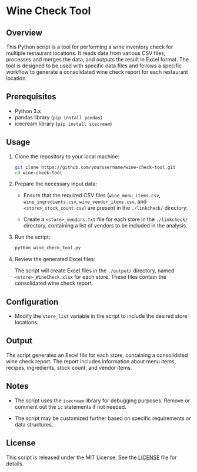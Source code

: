 # Wine Check Tool

## Overview

This Python script is a tool for performing a wine inventory check for multiple restaurant locations. It reads data from various CSV files, processes and merges the data, and outputs the result in Excel format. The tool is designed to be used with specific data files and follows a specific workflow to generate a consolidated wine check report for each restaurant location.

## Prerequisites

- Python 3.x
- pandas library (`pip install pandas`)
- icecream library (`pip install icecream`)

## Usage

1. Clone the repository to your local machine:

   ```bash
   git clone https://github.com/yourusername/wine-check-tool.git
   cd wine-check-tool
   ```

2. Prepare the necessary input data:

   - Ensure that the required CSV files (`wine_menu_items.csv`, `wine_ingredients.csv`, `wine_vendor_items.csv`, and `<store>_stock_count.csv`) are present in the `./linkcheck/` directory.

   - Create a `<store>_vendors.txt` file for each store in the `./linkcheck/` directory, containing a list of vendors to be included in the analysis.

3. Run the script:

   ```bash
   python wine_check_tool.py
   ```

4. Review the generated Excel files:

   The script will create Excel files in the `./output/` directory, named `<store>_WineCheck.xlsx` for each store. These files contain the consolidated wine check report.

## Configuration

- Modify the `store_list` variable in the script to include the desired store locations.

## Output

The script generates an Excel file for each store, containing a consolidated wine check report. The report includes information about menu items, recipes, ingredients, stock count, and vendor items.

## Notes

- The script uses the `icecream` library for debugging purposes. Remove or comment out the `ic` statements if not needed.

- The script may be customized further based on specific requirements or data structures.

## License

This script is released under the MIT License. See the [LICENSE](LICENSE) file for details.
